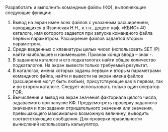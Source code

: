 Разработать и выполнить командные файлы (КФ), выполняющие
следующие функции:
1) Вывод на экран имен всех файлов с указанным расширением, находящихся в
Язвинская Н.Н., к.т.н., доцент каф. «КБИС» 40
каталоге, имя которого задается при запуске командного файла первым
параметром. Расширение файлов задается вторым параметром.
2) Среди введенных с клавиатуры целых чисел (использовать SET /P) найти
наибольшее и наименьшее. Признак конца ввода – знак -.
3) В заданном каталоге и его подкаталогах найти общее количество
подкаталогов. На экран вывести только требуемый результат.
4) В каталогах, имена которых заданы первым и вторым параметрами
командного файла, найти и вывести на экран имена файлов (расширения могут быть
любые), присутствующие как в первом, так и во втором каталоге. Следует
использовать только один оператор FOR.
5) Вычисление и вывод на экран значения факториала целого числа, задаваемого
при запуске КФ. Предусмотреть проверку заданного значения и при задании
отрицательного значения или значения, превышающего максимально возможную
величину, выводить соответствующие сообщения. Для проверки правильности
вычислений использовать калькулятор.